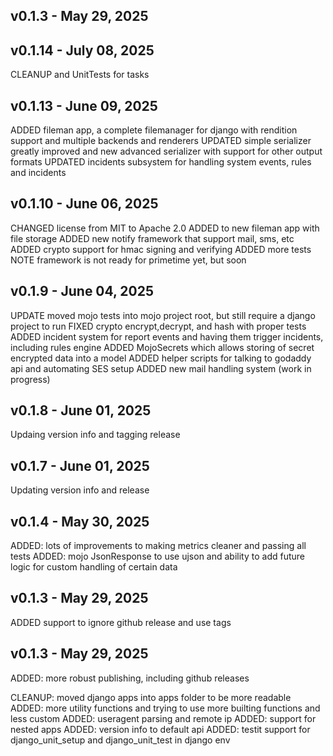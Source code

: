 
## v0.1.3 - May 29, 2025
## v0.1.14 - July 08, 2025

  CLEANUP and UnitTests for tasks


## v0.1.13 - June 09, 2025

   ADDED fileman app, a complete filemanager for django with rendition support and multiple backends and renderers
   UPDATED simple serializer greatly improved and new advanced serializer with support for other output formats
   UPDATED incidents subsystem for handling system events, rules and incidents
   


## v0.1.10 - June 06, 2025

   CHANGED license from MIT to Apache 2.0
   ADDED to new fileman app with file storage
   ADDED new notify framework that support mail, sms, etc
   ADDED crypto support for hmac signing and verifying
   ADDED more tests
   NOTE framework is not ready for primetime yet, but soon


## v0.1.9 - June 04, 2025

   UPDATE moved mojo tests into mojo project root, but still require a django project to run
   FIXED crypto encrypt,decrypt, and hash with proper tests
   ADDED incident system for report events and having them trigger incidents, including rules engine
   ADDED MojoSecrets which allows storing of secret encrypted data into a model
   ADDED helper scripts for talking to godaddy api and automating SES setup
   ADDED new mail handling system (work in progress)


## v0.1.8 - June 01, 2025

  Updaing version info and tagging release


## v0.1.7 - June 01, 2025

   Updating version info and release


## v0.1.4 - May 30, 2025

  ADDED: lots of improvements to making metrics cleaner and passing all tests
  ADDED: mojo JsonResponse to use ujson and ability to add future logic for custom handling of certain data


## v0.1.3 - May 29, 2025

  ADDED support to ignore github release and use tags


## v0.1.3 - May 29, 2025

  ADDED: more robust publishing, including github releases



  CLEANUP: moved django apps into apps folder to be more readable
  ADDED: more utility functions and trying to use more builting functions and less custom
  ADDED: useragent parsing and remote ip
  ADDED: support for nested apps
  ADDED: version info to default api
  ADDED: testit support for django_unit_setup and django_unit_test in django env

